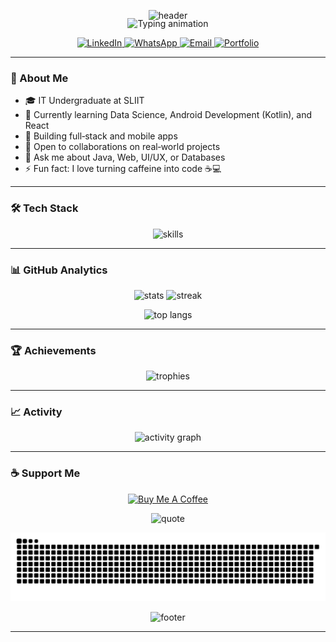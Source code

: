   <!--
  Replace these placeholders:
  - YOUR_GITHUB_USERNAME
  - YOUR_LINKEDIN_URL
  - YOUR_WHATSAPP_NUMBER (e.g., 94700111222)
  - YOUR_EMAIL@example.com
  - YOUR_PORTFOLIO_URL
  - YOUR_BUYMEACOFFEE_USERNAME
  -->
  
<p align="center">
  <img src="https://capsule-render.vercel.app/api?type=waving&color=0:7928CA,100:FF0080&height=220&section=header&text=Manodya%20Dissanayake&fontSize=48&fontColor=ffffff&fontAlignY=36&desc=IT%20Undergraduate%20%7C%20Tech%20Enthusiast%20%7C%20Lifelong%20Learner&descAlignY=56&descAlign=50" alt="header"/>
</p>

<p align="center" style="margin-top:-18px;">
  <img src="https://readme-typing-svg.demolab.com?font=Fira+Code&pause=1200&color=FF2D95&center=true&vCenter=true&width=700&lines=Welcome+to+my+GitHub!;Full-stack+%26+Mobile+Developer;Data+Science+%7C+Android+%28Kotlin%29+%7C+React;Always+learning+something+new+%F0%9F%9A%80" alt="Typing animation" />
</p>

  
  <p align="center">
  <a href="https://www.linkedin.com/in/manodyadissanayake">
  <img alt="LinkedIn" src="https://img.shields.io/badge/LinkedIn-0A66C2?style=for-the-badge&logo=linkedin&logoColor=white"/>
  </a>
  <a href="https://wa.me/94707505656">
  <img alt="WhatsApp" src="https://img.shields.io/badge/WhatsApp-25D366?style=for-the-badge&logo=whatsapp&logoColor=white"/>
  </a>
  <a href="mailto:pasindumanodyadissanayake@gmail.com">
  <img alt="Email" src="https://img.shields.io/badge/Email-ea4335?style=for-the-badge&logo=gmail&logoColor=white"/>
  </a>
  <a href="https://man0dya.github.io/myportfolio">
  <img alt="Portfolio" src="https://img.shields.io/badge/Portfolio-111111?style=for-the-badge&logo=vercel&logoColor=white"/>
  </a>
  </p>
  
  ---
  
  ### 🚀 About Me
  - 🎓 IT Undergraduate at SLIIT
  - 🌱 Currently learning Data Science, Android Development (Kotlin), and React
  - 🔭 Building full‑stack and mobile apps
  - 🤝 Open to collaborations on real‑world projects
  - 💬 Ask me about Java, Web, UI/UX, or Databases
  - ⚡ Fun fact: I love turning caffeine into code ☕💻
  
  ---
  
  ### 🛠️ Tech Stack
  <p align="center">
    <img src="https://skillicons.dev/icons?i=androidstudio,kotlin,react,java,python,nodejs,express,mongodb,mysql,git,figma,bootstrap,tailwind,html,css,javascript&perline=8" alt="skills" />
  </p>
  
  ---
  
  ### 📊 GitHub Analytics
  <p align="center">
    <img height="165" src="https://github-readme-stats.vercel.app/api?username=Man0dya&show_icons=true&theme=tokyonight&hide_border=true" alt="stats" />
    <img height="165" src="https://streak-stats.demolab.com?user=Man0dya&theme=tokyonight&hide_border=true" alt="streak" />
  </p>
  <p align="center">
    <img height="165" src="https://github-readme-stats.vercel.app/api/top-langs/?username=Man0dya&layout=compact&theme=tokyonight&hide_border=true" alt="top langs" />
  </p>
  
  ---
  
  ### 🏆 Achievements
  <p align="center">
    <img src="https://github-profile-trophy.vercel.app/?username=Man0dya&theme=algolia&no-frame=true&no-bg=true&row=1&column=7" alt="trophies" />
  </p>
  
  ---
  
  ### 📈 Activity
  <p align="center">
    <img src="https://github-readme-activity-graph.vercel.app/graph?username=Man0dya&theme=tokyo-night&hide_border=true" alt="activity graph" />
  </p>
  
  ---
  
  ### ☕ Support Me
  <p align="center">
    <a href="https://www.buymeacoffee.com/manodyadissanayake">
      <img src="https://cdn.buymeacoffee.com/buttons/v2/default-yellow.png" height="50" width="210" alt="Buy Me A Coffee"/>
    </a>
  </p>
  
  <p align="center">
    <img src="https://quotes-github-readme.vercel.app/api?type=horizontal&theme=tokyonight" alt="quote" />
  </p>
  
  
  
<p align="center">
  <picture>
    <source media="(prefers-color-scheme: dark)" srcset="https://raw.githubusercontent.com/Man0dya/Man0dya/output/github-contribution-grid-snake-dark.svg" />
    <img alt="snake animation" src="https://raw.githubusercontent.com/Man0dya/Man0dya/output/github-contribution-grid-snake.svg" />
  </picture>
</p>

<p align="center">
    <img src="https://capsule-render.vercel.app/api?type=waving&color=0:FF0080,100:7928CA&height=120&section=footer" alt="footer"/>
  </p>

 ---
